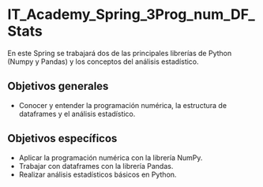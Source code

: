 # IT_Academy_Spring_3Prog_num_DF_Stats

En este Spring se trabajará dos de las principales librerías de Python (Numpy y Pandas) y los conceptos del análisis estadístico.

## Objetivos generales

* Conocer y entender la programación numérica, la estructura de dataframes y el análisis estadístico.

## Objetivos específicos

* Aplicar la programación numérica con la librería NumPy.
* Trabajar con dataframes con la librería Pandas.
* Realizar análisis estadísticos básicos en Python.
